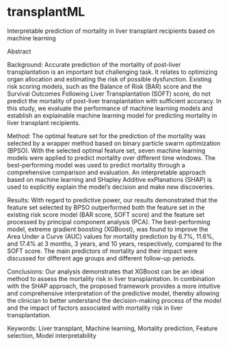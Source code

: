 # transplantML

Interpretable prediction of mortality in liver transplant recipients based on machine learning

Abstract

Background: Accurate prediction of the mortality of post-liver transplantation is an important but challenging task. It relates to optimizing organ allocation and estimating the risk of possible dysfunction. Existing risk scoring models, such as the Balance of Risk (BAR) score and the Survival Outcomes Following Liver Transplantation (SOFT) score, do not predict the mortality of post-liver transplantation with sufficient accuracy. In this study, we evaluate the performance of machine learning models and establish an explainable machine learning model for predicting mortality in liver transplant
recipients.

Method: The optimal feature set for the prediction of the mortality was selected by a wrapper method based on binary particle swarm optimization (BPSO). With the selected optimal feature set, seven machine learning models were applied to predict mortality over different time windows. The best-performing model was used to predict mortality through a comprehensive comparison and evaluation. An interpretable approach based on machine learning and SHapley Additive exPlanations (SHAP) is used to explicitly explain the model’s decision and make new discoveries.

Results: With regard to predictive power, our results demonstrated that the feature set selected by BPSO outperformed both the feature set in the existing risk score model (BAR score, SOFT score) and the feature set processed by principal component analysis (PCA). The best-performing model, extreme gradient boosting (XGBoost), was found to improve the Area Under a Curve (AUC) values for mortality prediction by 6.7%, 11.6%, and 17.4% at 3 months, 3 years, and 10 years, respectively, compared to the SOFT score. The main predictors of mortality and their impact were discussed for different age groups and different follow-up periods.

Conclusions: Our analysis demonstrates that XGBoost can be an ideal method to assess the mortality risk in liver transplantation. In combination with the SHAP approach, the proposed framework provides a more intuitive and comprehensive interpretation of the predictive model, thereby allowing the clinician to better understand the decision-making process of the model and the impact of factors associated with mortality risk in liver transplantation.

Keywords: Liver transplant, Machine learning, Mortality prediction, Feature selection, Model interpretability
